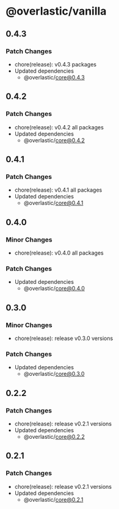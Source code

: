 # @overlastic/vanilla

## 0.4.3

### Patch Changes

- chore(release): v0.4.3 packages
- Updated dependencies
  - @overlastic/core@0.4.3

## 0.4.2

### Patch Changes

- chore(release): v0.4.2 all packages
- Updated dependencies
  - @overlastic/core@0.4.2

## 0.4.1

### Patch Changes

- chore(release): v0.4.1 all packages
- Updated dependencies
  - @overlastic/core@0.4.1

## 0.4.0

### Minor Changes

- chore(release): v0.4.0 all packages

### Patch Changes

- Updated dependencies
  - @overlastic/core@0.4.0

## 0.3.0

### Minor Changes

- chore(release): release v0.3.0 versions

### Patch Changes

- Updated dependencies
  - @overlastic/core@0.3.0

## 0.2.2

### Patch Changes

- chore(release): release v0.2.1 versions
- Updated dependencies
  - @overlastic/core@0.2.2

## 0.2.1

### Patch Changes

- chore(release): release v0.2.1 versions
- Updated dependencies
  - @overlastic/core@0.2.1
